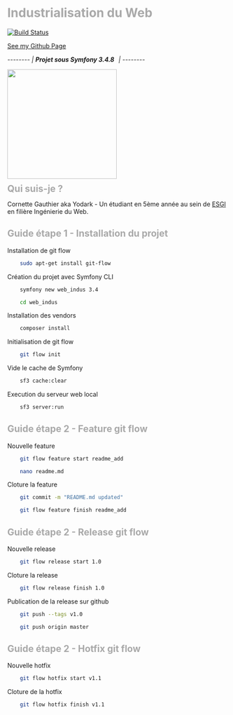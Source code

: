 # <span style="color: darkgray;">Industrialisation du Web</span>

[![Build Status](https://travis-ci.org/Y0D4RK/web_in_dus.svg?branch=v2.0)](https://travis-ci.org/Y0D4RK/web_in_dus)

[See my Github Page](https://y0d4rk.github.io/web_in_dus/)

<em style="">--------</em>
<em style="">| <strong>Projet&nbsp;sous&nbsp;Symfony&nbsp;3.4.8&nbsp;&nbsp;&nbsp;</strong>|</em>
<em style="">--------</em>

<img src="http://www.xlwlx.fr/images/induWeb.png" width="250"/>

<h2 style="color: darkgray; margin: 10 0 10 0;">Qui suis-je ?</h2>

Cornette Gauthier aka Yodark - Un étudiant en 5ème année au sein de
[ESGI](http://www.esgi.fr) en filière Ingénierie du Web.

<h2 style="color: darkgray;">Guide étape 1 - Installation du projet</h2>

Installation de git flow
```bash
    sudo apt-get install git-flow
```
Création du projet avec Symfony CLI
```bash
    symfony new web_indus 3.4
```
```bash
    cd web_indus
```
Installation des vendors
```bash
    composer install
```
Initialisation de git flow
```bash
    git flow init
```
Vide le cache de Symfony
```bash
    sf3 cache:clear
```
Execution du serveur web local
```bash
    sf3 server:run
```
<h2 style="color: darkgray;">Guide étape 2 - Feature git flow</h2>

Nouvelle feature
```bash
    git flow feature start readme_add 
```
```bash
    nano readme.md 
```
Cloture la feature
```bash
    git commit -m "README.md updated"
```
```bash
    git flow feature finish readme_add
```
<h2 style="color: darkgray;">Guide étape 2 - Release git flow</h2>

Nouvelle release
```bash
    git flow release start 1.0
```
Cloture la release
```bash
    git flow release finish 1.0
```
Publication de la release sur github
```bash
    git push --tags v1.0
```
```bash
    git push origin master
```
<h2 style="color: darkgray;">Guide étape 2 - Hotfix git flow</h2>

Nouvelle hotfix
```bash
    git flow hotfix start v1.1
```
Cloture de la hotfix
```bash
    git flow hotfix finish v1.1
```
